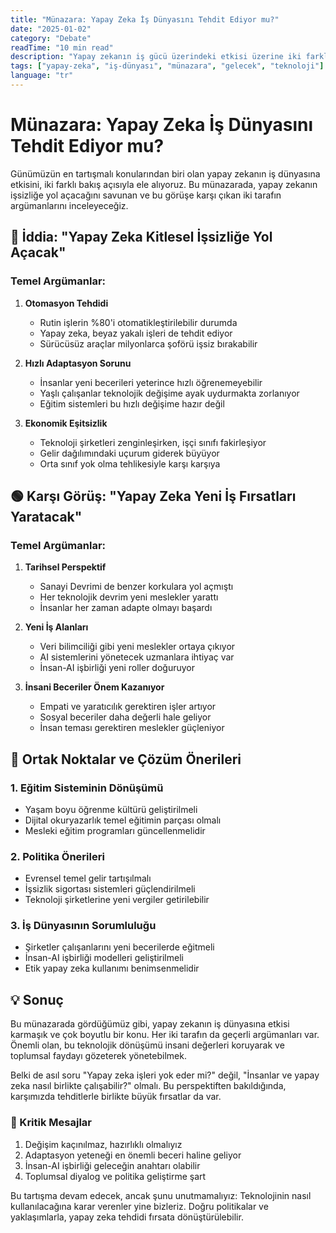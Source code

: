 ```yaml
---
title: "Münazara: Yapay Zeka İş Dünyasını Tehdit Ediyor mu?"
date: "2025-01-02"
category: "Debate"
readTime: "10 min read"
description: "Yapay zekanın iş gücü üzerindeki etkisi üzerine iki farklı bakış açısı: İyimserler ve şüpheciler karşı karşıya."
tags: ["yapay-zeka", "iş-dünyası", "münazara", "gelecek", "teknoloji"]
language: "tr"
---
```


# Münazara: Yapay Zeka İş Dünyasını Tehdit Ediyor mu?

Günümüzün en tartışmalı konularından biri olan yapay zekanın iş dünyasına etkisini, iki farklı bakış açısıyla ele alıyoruz. Bu münazarada, yapay zekanın işsizliğe yol açacağını savunan ve bu görüşe karşı çıkan iki tarafın argümanlarını inceleyeceğiz.

## 🔴 İddia: "Yapay Zeka Kitlesel İşsizliğe Yol Açacak"

### Temel Argümanlar:

1. **Otomasyon Tehdidi**

   - Rutin işlerin %80'i otomatikleştirilebilir durumda
   - Yapay zeka, beyaz yakalı işleri de tehdit ediyor
   - Sürücüsüz araçlar milyonlarca şoförü işsiz bırakabilir

2. **Hızlı Adaptasyon Sorunu**

   - İnsanlar yeni becerileri yeterince hızlı öğrenemeyebilir
   - Yaşlı çalışanlar teknolojik değişime ayak uydurmakta zorlanıyor
   - Eğitim sistemleri bu hızlı değişime hazır değil

3. **Ekonomik Eşitsizlik**
   - Teknoloji şirketleri zenginleşirken, işçi sınıfı fakirleşiyor
   - Gelir dağılımındaki uçurum giderek büyüyor
   - Orta sınıf yok olma tehlikesiyle karşı karşıya

## 🟢 Karşı Görüş: "Yapay Zeka Yeni İş Fırsatları Yaratacak"

### Temel Argümanlar:

1. **Tarihsel Perspektif**

   - Sanayi Devrimi de benzer korkulara yol açmıştı
   - Her teknolojik devrim yeni meslekler yarattı
   - İnsanlar her zaman adapte olmayı başardı

2. **Yeni İş Alanları**

   - Veri bilimciliği gibi yeni meslekler ortaya çıkıyor
   - AI sistemlerini yönetecek uzmanlara ihtiyaç var
   - İnsan-AI işbirliği yeni roller doğuruyor

3. **İnsani Beceriler Önem Kazanıyor**
   - Empati ve yaratıcılık gerektiren işler artıyor
   - Sosyal beceriler daha değerli hale geliyor
   - İnsan teması gerektiren meslekler güçleniyor

## 🤝 Ortak Noktalar ve Çözüm Önerileri

### 1. Eğitim Sisteminin Dönüşümü

- Yaşam boyu öğrenme kültürü geliştirilmeli
- Dijital okuryazarlık temel eğitimin parçası olmalı
- Mesleki eğitim programları güncellenmelidir

### 2. Politika Önerileri

- Evrensel temel gelir tartışılmalı
- İşsizlik sigortası sistemleri güçlendirilmeli
- Teknoloji şirketlerine yeni vergiler getirilebilir

### 3. İş Dünyasının Sorumluluğu

- Şirketler çalışanlarını yeni becerilerde eğitmeli
- İnsan-AI işbirliği modelleri geliştirilmeli
- Etik yapay zeka kullanımı benimsenmelidir

## 💡 Sonuç

Bu münazarada gördüğümüz gibi, yapay zekanın iş dünyasına etkisi karmaşık ve çok boyutlu bir konu. Her iki tarafın da geçerli argümanları var. Önemli olan, bu teknolojik dönüşümü insani değerleri koruyarak ve toplumsal faydayı gözeterek yönetebilmek.

Belki de asıl soru "Yapay zeka işleri yok eder mi?" değil, "İnsanlar ve yapay zeka nasıl birlikte çalışabilir?" olmalı. Bu perspektiften bakıldığında, karşımızda tehditlerle birlikte büyük fırsatlar da var.

### 🎯 Kritik Mesajlar

1. Değişim kaçınılmaz, hazırlıklı olmalıyız
2. Adaptasyon yeteneği en önemli beceri haline geliyor
3. İnsan-AI işbirliği geleceğin anahtarı olabilir
4. Toplumsal diyalog ve politika geliştirme şart

Bu tartışma devam edecek, ancak şunu unutmamalıyız: Teknolojinin nasıl kullanılacağına karar verenler yine bizleriz. Doğru politikalar ve yaklaşımlarla, yapay zeka tehdidi fırsata dönüştürülebilir.
